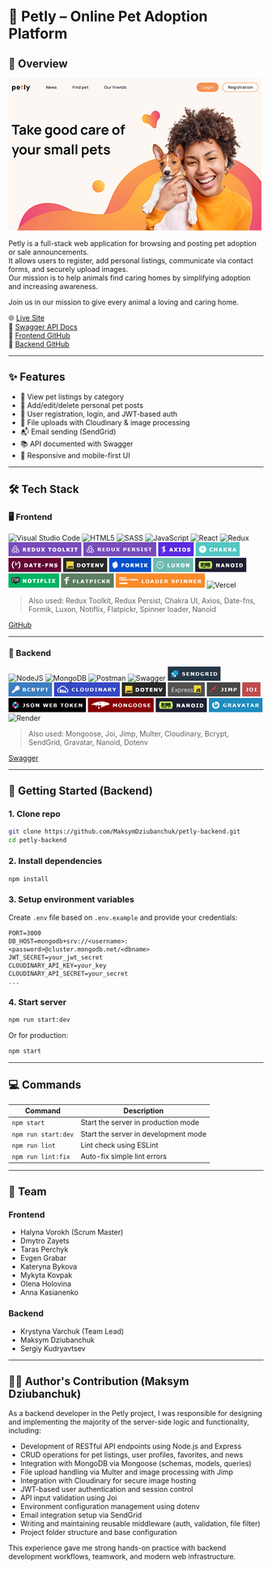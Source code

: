 # 🐾 Petly – Online Pet Adoption Platform

## 📌 Overview

[![Homepage](./assets/images/Home_min.jpg 'Petly')](https://petly-project.vercel.app/)

Petly is a full-stack web application for browsing and posting pet adoption or sale announcements.  
It allows users to register, add personal listings, communicate via contact forms, and securely upload images.  
Our mission is to help animals find caring homes by simplifying adoption and increasing awareness.

Join us in our mission to give every animal a loving and caring home.

🌐 [Live Site](https://petly-project.vercel.app/)  
📖 [Swagger API Docs](https://petly-backend-6jdb.onrender.com/api-docs/)  
📂 [Frontend GitHub](https://github.com/MaksymDziubanchuk/petly)  
📂 [Backend GitHub](https://github.com/MaksymDziubanchuk/petly-backend)

---

## ✨ Features

-   🐶 View pet listings by category
-   📝 Add/edit/delete personal pet posts
-   🔐 User registration, login, and JWT-based auth
-   📁 File uploads with Cloudinary & image processing
-   📬 Email sending (SendGrid)
-   📚 API documented with Swagger
-   📱 Responsive and mobile-first UI

---

## 🛠 Tech Stack

### 🖥 Frontend

![Visual Studio Code](https://img.shields.io/badge/Visual%20Studio%20Code-0078d7.svg?style=for-the-badge&logo=visual-studio-code&logoColor=white) ![HTML5](https://img.shields.io/badge/html5-%23E34F26.svg?style=for-the-badge&logo=html5&logoColor=white) ![SASS](https://img.shields.io/badge/SASS-hotpink.svg?style=for-the-badge&logo=SASS&logoColor=white) ![JavaScript](https://img.shields.io/badge/javascript-%23323330.svg?style=for-the-badge&logo=javascript&logoColor=%23F7DF1E) ![React](https://img.shields.io/badge/react-%2320232a.svg?style=for-the-badge&logo=react&logoColor=%2361DAFB) ![Redux](https://img.shields.io/badge/redux-%23593d88.svg?style=for-the-badge&logo=redux&logoColor=white) ![Redux toolkit](./assets/images/frontend/logo_redux_toolkit.png) ![Redux persist](./assets/images/frontend/logo_persist.png) ![Axios](./assets/images/frontend/logo_axios.png) ![Chakra](./assets/images/frontend/logo_chakra.png) ![date-fns](./assets/images/frontend/logo_date-fns.png) ![dotenv](./assets/images/frontend/logo_dotenv.png) ![formik](./assets/images/frontend/logo_formik.png) ![luxon](./assets/images/frontend/logo_luxon.png) ![nanoid](./assets/images/frontend/logo_nanoid.png) ![notiflix](./assets/images/frontend/logo_notiflix.png) ![flatpickr](./assets/images/frontend/logo_flatpickr.png) ![loader_spinner](./assets/images/frontend/logo_loader-spinner.png) ![Vercel](https://img.shields.io/badge/vercel-%23000000.svg?style=for-the-badge&logo=vercel&logoColor=white)

> Also used: Redux Toolkit, Redux Persist, Chakra UI, Axios, Date-fns, Formik, Luxon, Notiflix, Flatpickr, Spinner loader, Nanoid

[GitHub](https://github.com/MaksymDziubanchuk/petly)

---

### 🔧 Backend

![NodeJS](https://img.shields.io/badge/node.js-6DA55F?style=for-the-badge&logo=node.js&logoColor=white) ![MongoDB](https://img.shields.io/badge/MongoDB-%234ea94b.svg?style=for-the-badge&logo=mongodb&logoColor=white) ![Postman](https://img.shields.io/badge/Postman-FF6C37?style=for-the-badge&logo=postman&logoColor=white) ![Swagger](https://img.shields.io/badge/-Swagger-%23Clojure?style=for-the-badge&logo=swagger&logoColor=white) ![sendgrid](./assets/images/backend/logo_sendgrid.png) ![bcrypt](./assets/images/backend/logo_bcrypt.png) ![cloudinary](./assets/images/backend/logo_cloudinary.png) ![dotenv](./assets/images/backend/logo_dotenv.png) ![express](./assets/images/backend/logo_express.png) ![jimp](./assets/images/backend/logo_jimp.png) ![joi](./assets/images/backend/logo_joi.png) ![jsonwebtoken](./assets/images/backend/logo_jsonwebtoken.png) ![mongoose](./assets/images/backend/logo_mongoose.png) ![nanoid](./assets/images/backend/logo_nanoid.png) ![gravatar](./assets/images/backend/logo_gravatar.png) ![Render](https://img.shields.io/badge/Render-%46E3B7.svg?style=for-the-badge&logo=render&logoColor=white)

> Also used: Mongoose, Joi, Jimp, Multer, Cloudinary, Bcrypt, SendGrid, Gravatar, Nanoid, Dotenv

[Swagger](https://petly-backend-6jdb.onrender.com/api-docs/)

---

## 🚀 Getting Started (Backend)

### 1. Clone repo

```bash
git clone https://github.com/MaksymDziubanchuk/petly-backend.git
cd petly-backend
```

### 2. Install dependencies

```bash
npm install
```

### 3. Setup environment variables

Create `.env` file based on `.env.example` and provide your credentials:

```env
PORT=3000
DB_HOST=mongodb+srv://<username>:<password>@cluster.mongodb.net/<dbname>
JWT_SECRET=your_jwt_secret
CLOUDINARY_API_KEY=your_key
CLOUDINARY_API_SECRET=your_secret
...
```

### 4. Start server

```bash
npm run start:dev
```

Or for production:

```bash
npm start
```

---

## 💻 Commands

| Command             | Description                          |
| ------------------- | ------------------------------------ |
| `npm start`         | Start the server in production mode  |
| `npm run start:dev` | Start the server in development mode |
| `npm run lint`      | Lint check using ESLint              |
| `npm run lint:fix`  | Auto-fix simple lint errors          |

---

## 👥 Team

### Frontend

-   Halyna Vorokh (Scrum Master)
-   Dmytro Zayets
-   Taras Perchyk
-   Evgen Grabar
-   Kateryna Bykova
-   Mykyta Kovpak
-   Olena Holovina
-   Anna Kasianenko

### Backend

-   Krystyna Varchuk (Team Lead)
-   Maksym Dziubanchuk
-   Sergiy Kudryavtsev

---

## 👨‍💻 Author's Contribution (Maksym Dziubanchuk)

As a backend developer in the Petly project, I was responsible for designing and implementing the majority of the server-side logic and functionality, including:

-   Development of RESTful API endpoints using Node.js and Express
-   CRUD operations for pet listings, user profiles, favorites, and news
-   Integration with MongoDB via Mongoose (schemas, models, queries)
-   File upload handling via Multer and image processing with Jimp
-   Integration with Cloudinary for secure image hosting
-   JWT-based user authentication and session control
-   API input validation using Joi
-   Environment configuration management using dotenv
-   Email integration setup via SendGrid
-   Writing and maintaining reusable middleware (auth, validation, file filter)
-   Project folder structure and base configuration

This experience gave me strong hands-on practice with backend development workflows, teamwork, and modern web infrastructure.
